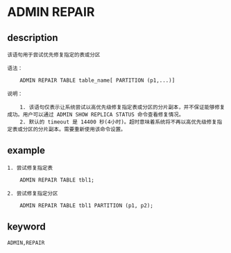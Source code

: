 <!-- 
Licensed to the Apache Software Foundation (ASF) under one
or more contributor license agreements.  See the NOTICE file
distributed with this work for additional information
regarding copyright ownership.  The ASF licenses this file
to you under the Apache License, Version 2.0 (the
"License"); you may not use this file except in compliance
with the License.  You may obtain a copy of the License at

  http://www.apache.org/licenses/LICENSE-2.0

Unless required by applicable law or agreed to in writing,
software distributed under the License is distributed on an
"AS IS" BASIS, WITHOUT WARRANTIES OR CONDITIONS OF ANY
KIND, either express or implied.  See the License for the
specific language governing permissions and limitations
under the License.
-->

# ADMIN REPAIR
## description

    该语句用于尝试优先修复指定的表或分区

    语法：

        ADMIN REPAIR TABLE table_name[ PARTITION (p1,...)]

    说明：

        1. 该语句仅表示让系统尝试以高优先级修复指定表或分区的分片副本，并不保证能够修复成功。用户可以通过 ADMIN SHOW REPLICA STATUS 命令查看修复情况。
        2. 默认的 timeout 是 14400 秒(4小时)。超时意味着系统将不再以高优先级修复指定表或分区的分片副本。需要重新使用该命令设置。

## example

    1. 尝试修复指定表

        ADMIN REPAIR TABLE tbl1;

    2. 尝试修复指定分区

        ADMIN REPAIR TABLE tbl1 PARTITION (p1, p2);
        
## keyword
    ADMIN,REPAIR


